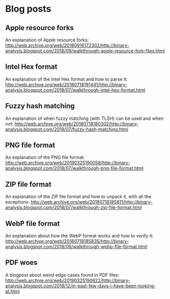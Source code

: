 # Blog posts

## Apple resource forks

An explanation of Apple resource forks: http://web.archive.org/web/20180916172302/http://binary-analysis.blogspot.com/2018/09/walkthrough-apple-resource-fork-files.html

## Intel Hex format

An explanation of the Intel Hex format and how to parse it: http://web.archive.org/web/20180718191441/http://binary-analysis.blogspot.com/2018/07/walkthrough-intel-hex-format.html

## Fuzzy hash matching

An explanation of when fuzzy matching (with TLSH) can be used and when not: http://web.archive.org/web/20180718180302/http://binary-analysis.blogspot.com/2018/07/fuzzy-hash-matching.html

## PNG file format

An explanation of the PNG file format: http://web.archive.org/web/20190325190058/http://binary-analysis.blogspot.com/2018/07/walkthrough-png-file-format.html

## ZIP file format

An explanation of the ZIP file format and how to unpack it, with all the exceptions: http://web.archive.org/web/20180718185811/http://binary-analysis.blogspot.com/2018/07/walkthrough-zip-file-format.html

## WebP file format

An explanation about how the WebP format works and how to verify it: http://web.archive.org/web/20180718185835/http://binary-analysis.blogspot.com/2018/06/walkthrough-webp-file-format.html

## PDF woes

A blogpost about weird edge cases found in PDF files: http://web.archive.org/web/20190325190622/http://binary-analysis.blogspot.com/2018/12/in-past-few-days-i-have-been-looking-at.html
